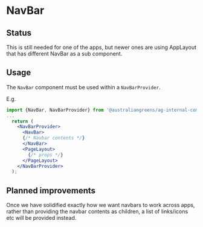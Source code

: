# NavBar

## Status

This is still needed for one of the apps, but newer ones are using AppLayout
that has different NavBar as a sub component.

## Usage

The `NavBar` component must be used within a `NavBarProvider`.

E.g.

```jsx
import {NavBar, NavBarProvider} from '@australiangreens/ag-internal-components';
...
  return (
    <NavBarProvider>
      <NavBar>
      {/* Navbar contents */}
      </NavBar>
      <PageLayout>
        {/* props */}
      </PageLayout>
    </NavBarProvider>
  );
```

## Planned improvements

Once we have solidified exactly how we want navbars to work across apps, rather
than providing the navbar contents as children, a list of links/icons etc will
be provided instead.
